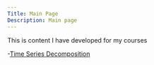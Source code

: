 ```yaml
---
Title: Main Page
Description: Main page
---
```


This is content I have developed for my courses

-[Time Series Decomposition](/timeseries/index.md)
